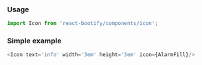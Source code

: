 
### Usage

```js static
import Icon from 'react-bootify/components/icon';
```

### Simple example

```js
<Icon text='info' width='3em' height='3em' icon={AlarmFill}/>
 ```
